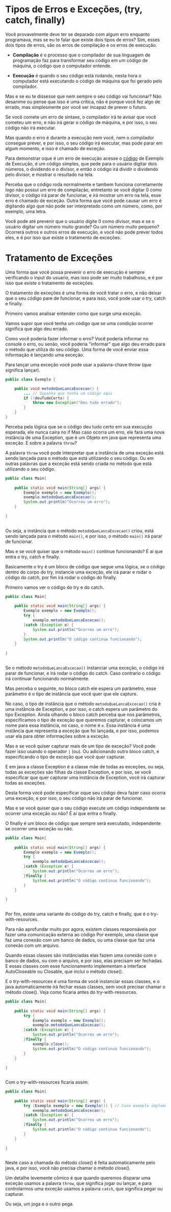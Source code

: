 # Tipos de Erros e Exceções, (try, catch, finally)

Você provavelmente deve ter se deparado com algum erro enquanto programava, mas se eu te falar que existe dois tipos de erros?
Sim, esses dois tipos de erros, são os erros de compilação e os erros de execução.

* **Compilação** é o processo que o compilador de sua linguagem de programação faz para transformar seu código em um código de máquina,
o código que o computador entende.

* **Execução** é quando o seu código está rodando, nesta hora o computador está executando o código de máquina que foi gerado pelo compilador.


Mas e se eu te dissesse que nem sempre o seu código vai funcionar? Não desanime ou pense que isso é uma crítica, não é porque você fez algo de errado, mas simplesmente 
por você ser incapaz de prever o futuro.

Se você comete um erro de sintaxe, o compilador irá te avisar que você cometeu um erro, e não irá gerar o código de máquina, e por isso, o seu código não irá executar.

Mas quando o erro é durante a execução nem você, nem o compilador consegue prever, e por isso, o seu código irá executar, mas pode parar em algum momento, e isso é chamado de exceção.

Para demonstrar oque é um erro de execução acesse o [código](https://github.com/JaaumG/Aulas-Java/blob/main/src/main/java/dev/joaoguilherme/decimaprimeiraaula/ExemploExecucaoComExcecao.java)
de Exemplo de Execução, é um código simples, que pede para o usuário digitar dois números,
o dividendo e o divisor, e então o código irá dividir o dividendo pelo divisor, e mostrar o resultado na tela.

Perceba que o código roda normalmente e tambem funciona corretamente logo não possui um erro de compilação, entretanto
se você digitar 0 como divisor, o código irá parar de funcionar, e irá mostrar um erro na tela, esse erro é chamado de exceção.
Outra forma que você pode causar um erro é digitando algo que não pode ser interpretado como um número, como, por exemplo, uma letra.

Você pode até prevenir que o usuário digite 0 como divisor, mas e se o usuário digitar um número muito grande? Ou um número muito pequeno?
Ocorrerá outros e outros erros de execução, e você não pode prever todos eles, e é por isso que existe o tratamento de exceções.

# Tratamento de Exceções

Uma forma que você possa prevenir o erro de execução é sempre verificando o input do usuario, mas isso pode ser muito trabalhoso, e é por isso que existe o tratamento de exceções.

O tratamento de exceções é uma forma de você tratar o erro, e não deixar que o seu código pare de funcionar, e para isso, você pode usar o try, catch e finally.

Primeiro vamos analisar entender como que surge uma exceção.

Vamos supor que você tenha um código que se uma condição ocorrer significa que algo deu errado.

Como você poderia fazer informar o erro? Você poderia informar no console o erro, ou senão, você poderia "informar" que algo deu errado para o método que utiliza do seu código.
Uma forma de você enviar essa informação é lançando uma exceção. 

Para lançar uma exceção você pode usar a palavra-chave throw (que significa lançar).

```java
public class Exemplo {

    public void metodoQueLancaExcecao() {
        ... // Suponha que tenha um código aqui
        if (!deuTudoCerto) {
            throw new Exception("Deu tudo errado");
        }
    }
}

```

Perceba pela lógica que se o código deu tudo certo em sua execução esperada, ele nunca caíra no if
Mas caso ocorra um erro, ele fará uma nova instância de uma Exception, que é um Objeto em java que representa uma exceção.
E sobre a palavra `throw`?

A palavra `throw` você pode interpretar que a instância de uma exceção está sendo lançada para o método que está utilizando o seu código.
Ou em outras palavras que a exceção está sendo criada no método que está utilizando o seu código.

```java
public class Main{
	
    public static void main(String[] args) {
        Exemplo exemplo = new Exemplo();
        exemplo.metodoQueLancaExcecao();
        System.out.println("Ocorreu um erro");
    }
	
}
    
```

Ou seja, a instância que o método `metodoQueLancaExcecao()` criou, está sendo lançada para o método `main()`, e por isso, o método `main()` irá parar de funcionar.

Mas e se você quiser que o método `main()` continue funcionando? É aí que entra o try, catch e finally.

Basicamente o try é um bloco de código que segue uma lógica, se o código dentro do corpo do try, 
instancie uma exceção, ele irá parar e rodar o código do catch, por fim irá rodar o código do finally.

Primeiro vamos ver o código do try e do catch.

```java
public class Main{
	
    public static void main(String[] args) {
        Exemplo exemplo = new Exemplo();
        try {
            exemplo.metodoQueLancaExcecao();
        }catch (Exception e) {
            System.out.println("Ocorreu um erro");
        }
        System.out.println("O código continua funcionando");
    }
	
}
    
```

Se o método `metodoQueLancaExcecao()` instanciar uma exceção, o código irá parar de funcionar, e irá rodar o código do catch.
Caso contrario o código irá continuar funcionando normalmente.

Mas perceba o seguinte, no bloco catch ele espera um parâmetro, esse parâmetro é o tipo de instância que você quer que ele capture.

No caso, o tipo de instância que o método `metodoQueLancaExcecao()` cria é uma instância de Exception, e por isso, o catch espera um parâmetro do tipo Exception.
Ainda olhando o bloco catch perceba que nos parâmetros, especificamos o tipo de exceção que queremos capturar, e colocamos um nome para essa instância, no caso, o nome é `e`.
Essa instância é uma instância que representa a exceção que foi lançada, e por isso, podemos usar ela para obter informações sobre a exceção.

Mas e se você quiser capturar mais de um tipo de exceção? Você pode fazer isso usando o operador `|` (ou). 
Ou adicionando outro bloco catch, e especificando o tipo de exceção que você quer capturar.

E em java a classe Exception é a classe mãe de todas as exceções, ou seja, todas as exceções são filhas da classe Exception, e por isso, se você especificar que quer capturar uma instância de Exception, você irá capturar todas as exceções.

Desta forma você pode especificar oque seu código deva fazer caso ocorra uma exceção, e por isso, o seu código não irá parar de funcionar.

Mas e se você quiser que o seu código execute um código independente se ocorrer uma exceção ou não? É aí que entra o finally.

O finally é um bloco de código que sempre será executado, independente se ocorrer uma exceção ou não.

```java
public class Main{
    
    public static void main(String[] args) {
        Exemplo exemplo = new Exemplo();
        try {
            exemplo.metodoQueLancaExcecao();
        }catch (Exception e) {
            System.out.println("Ocorreu um erro");
        }finally {
            System.out.println("O código continua funcionando");
        }
    }
    
}
    
```

Por fim, existe uma variante do código do try, catch e finally, que é o try-with-resources.

Para não aprofundar muito por agora, existem classes responsáveis por fazer uma comunicação externa ao código
Por exemplo, uma classe que faz uma conexão com um banco de dados, ou uma classe que faz uma conexão com um arquivo.

Quando essas classes são instânciadas elas fazem uma conexão com o banco de dados, ou com o arquivo, e por isso, elas precisam ser fechadas.
E essas classes com esse funcionamento implementam a interface AutoCloseable ou Closable, que inclui o método close().

E o try-with-resources é uma forma de você instanciar essas classes, e o java automaticamente irá fechar essas classes, sem você precisar chamar o método close().
Veja como ficaria antes do try-with-resources.

```java
public class Main{
    
    public static void main(String[] args) {
        try {
            Exemplo exemplo = new Exemplo();
            exemplo.metodoQueLancaExcecao();
        }catch (Exception e) {
            System.out.println("Ocorreu um erro");
        }finally {
            exemplo.close();
            System.out.println("O código continua funcionando");
        }
    }
    
}
    
```

Com o try-with-resources ficaria assim.

```java
public class Main{
    
    public static void main(String[] args) {
        try (Exemplo exemplo = new Exemplo()) { // Caso exemplo implemente a interface AutoCloseable ou Closeable
            exemplo.metodoQueLancaExcecao();
        }catch (Exception e) {
            System.out.println("Ocorreu um erro");
        }finally {
            System.out.println("O código continua funcionando");
        }
    }
    
}
    
```

Neste caso a chamada do método close() é feita automaticamente pelo java, e por isso, você não precisa chamar o método close().

Um detalhe levemente cômico é que quando queremos disparar uma exceção usamos a palavra  `throw`,
que significa jogar ou lançar, e para controlarmos uma exceção usamos a palavra `catch`, que significa pegar ou capturar.

Ou seja, um joga e o outro pega.
